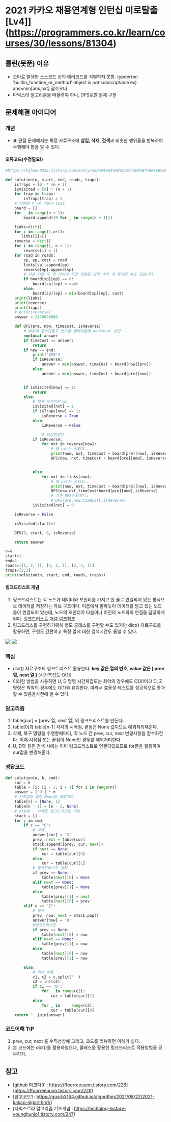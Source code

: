 # 2021 카카오 채용연계형 인턴십 미로탈출[Lv4]](https://programmers.co.kr/learn/courses/30/lessons/81304)


## 틀린(못푼) 이유 
* 오타로 발생한 소스코드 상의 에러코드를 식별하지 못함. typeerror: 'builtin_function_or_method' object is not subscriptable ex) ans=min[ans,nxt] 괄호오타
* 다익스라 알고리즘을 떠올려야 하나, DFS로만 문제 구현

## 문제해결 아이디어

### 개념
* 표 편집 문제에서는 특정 자료구조에 **삽입, 삭제, 검색**과 비슷한 행위들을 반복하여 수행해야 함을 알 수 있다.

#### 오류코드(수정필요!)
```python
#https://kjhoon0330.tistory.com/entry/%ED%94%84%EB%A1%9C%EA%B7%B8%EB%9E%98%EB%A8%B8%EC%8A%A4-%ED%91%9C-%ED%8E%B8%EC%A7%91-Python

def solution(n, start, end, roads, traps):
    isTraps = [0] * (n + 1)
    isVisited = [0] * (n + 1)
    for trap in traps:
        isTraps[trap] = 1
    # 정방향 Y->X 이동시 Cost
    board = []
    for _ in range(n + 1):
        board.append([0 for _ in range(n + 1)])

    links=dict()
    for i in range(1,n+1):
       links[i]=[]
    reverse = dict()
    for i in range(1, n + 1):
        reverse[i] = []
    for road in roads:
        sp, ep, cost = road
        links[sp].append(ep)
        reverse[ep].append(sp)
        # 서로 다른 두 방 사이에 직접 연결된 길이 여러 개 존재할 수도 있습니다.
        if board[sp][ep] == 0:
            board[sp][ep] = cost
        else:
            board[sp][ep] = min(board[sp][ep], cost)
    print(links)
    print(reverse)
    print(traps)
    # print(reverse)
    answer = 2170000000

    def DFS(pre, now, timeCost, isReverse):
        # 내부에 함수만들고 변수를 끌어다쓸때 nonlocal 선언
        nonlocal answer
        if timeCost >= answer:
            return
        if now == end:
            print('없넹')
            if isReverse:
                answer = min(answer, timeCost + board[now][pre])
            else:
                answer = min(answer, timeCost + board[pre][now])


        if isVisited[now] == 1:
            return
        else:
            # 현재 유의미한 값
            isVisited[nxt] = 1
            if isTraps[now] == 1:
                isReverse = True
            else:
                isReverse = False

                # 뒤집힌경우
            if isReverse:
                for nxt in reverse[now]:
                    # 왜 nxt는 안되고..
                    print(now, nxt, timeCost + board[pre][now], isReverse)
                    DFS(now, nxt, timeCost + board[pre][now], isReverse)


            else:
                for nxt in links[now]:
                    # 왜 nxt는 안되고..
                    print(now, nxt, timeCost + board[pre][now], isReverse)
                    DFS(now,nxt,timeCost+board[pre][now],isReverse)
                    # 기존 DFS는되지?;;
                    # DFS(pre,now,timeCost,isReverse)
            isVisited[nxt] = 0

    isReverse = False

    isVisited[start]=1

    DFS(0, start, 0, isReverse)

    return answer

n=4
start=1
end=4
roads=[[1, 2, 1], [3, 2, 1], [2, 4, 1]]
traps=[2,3]
print(solution(n, start, end, roads, traps))
```


#### 링크드리스트 개념
1. 링크드리스트는 각 노드가 데이터와 포인터를 가지고 한 줄로 연결되어 있는 방식으로 데이터를 저장하는 자료 구조이다. 이름에서 말하듯이 데이터를 담고 있는 노드들이 연결되어 있는데, 노드의 포인터가 다음이나 이전의 노드와의 연결을 담당하게 된다. [링크드리스트 개념 링크참조](https://velog.io/@woga1999/%ED%8C%8C%EC%9D%B4%EC%8D%AC%EC%9C%BC%EB%A1%9C-%EA%B5%AC%ED%98%84%ED%95%98%EB%8A%94-%EB%A7%81%ED%81%AC%EB%93%9C-%EB%A6%AC%EC%8A%A4%ED%8A%B8)
2. 링크드리스틀 구현하기위해 별도 클래스를 구현할 수도 있지만 dict() 자료구조를 활용하면, 구현도 간편하고 특정 열에 대한 검색시간도 줄일 수 있다.
<img src="https://wayhome25.github.io/assets/post-img/cs/linked-list-new.png">
<img src="https://wayhome25.github.io/assets/post-img/cs/linked-list2.png">




### 핵심
* dict() 자료구조의 링크트리스트 활용한다. **key 값은 열의 번호, value 값은 [ prev 열, next 열 ]**  (시간복잡도 O(1))
* 이러한 방법을 사용하면 U, D 명령 시간복잡도는 최악의 경우에도 O(X)이고 C, Z 명령은 최악의 경우에도 O(1)을 유지한다. 따라서 효율성 테스트를 성공적으로 통과할 수 있음을사전에 알 수 있다. 


### 알고리즘
 1. table[cur] = [prev 열, next 열] 의 링크드리스트를 만든다.
 2. table[0]과 table[n-1] 각각의 시작점, 끝점은 None 값이므로 예외처리해준다. 
 3. 삭제, 복구 명령을 수행할때마다, 각 노드 간 prev, cur, next 변경사항을 함수화한다. 이때 시작점 또는 끝점이 None인 경우를 예외처리한다
 4. U, D와 같은 검색 시에는 이미 링크드리스트로 연결되있으므로 for문을 활용하여 cur값을 변경해준다.  


### 정답코드 

```python
def solution(n, k, cmd):
    cur = k
    table = {i: [i - 1, i + 1] for i in range(n)}
    answer = ['O'] * n
    # 시작점과 끝점 None값 예외처리
    table[0] = [None, 1]
    table[n - 1] = [n - 2, None]
    # stack : 삭제된 링크드리스트 저장
    stack = []
    for c in cmd:
        if c == "C":
            # 삭제
            answer[cur] = 'X'
            prev, next = table[cur]
            stack.append([prev, cur, next])
            if next == None:
                cur = table[cur][0]
            else:
                cur = table[cur][1]
            # 링크드리스트 처리
            if prev == None:
                table[next][0] = None
            elif next == None:
                table[prev][1] = None
            else:
                table[prev][1] = next
                table[next][0] = prev
        elif c == "Z":
            # 복구
            prev, now, next = stack.pop()
            answer[now] = 'O'
            #링크드리스트
            if prev == None:
                table[next][0] = now
            elif next == None:
                table[prev][1] = now
            else:
                table[next][0] = now
                table[prev][1] = now

        else:
            # 커서 이동
            c1, c2 = c.split(' ')
            c2 = int(c2)
            if c1 == 'D':
                for _ in range(c2):
                    cur = table[cur][1]
            else:
                for _ in     range(c2):
                    cur = table[cur][0]
    return ''.join(answer)
```

### 코드이해 TiP 
 1. prev, cur, next 를 수직선상에 그리고, 코드를 리뷰하면 이해가 쉽다.
 2. 본 코드에는 dict()를 활용하였으나, 클래스를 활용한 링크드리스트 적용방법을 공부하자. 

## 참고
* [github 마크다운 : https://ffoorreeuunn.tistory.com/226](https://ffoorreeuunn.tistory.com/226)
* [참고코드1 : https://gusrb3164.github.io/algorithm/2021/08/22/2021-kakao-algorithm1/)
* [다익스르라 알고리즘 기초개념 : https://techblog-history-younghunjo1.tistory.com/247)
